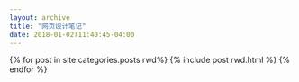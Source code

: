 ```yaml
---
layout: archive
title: "网页设计笔记"
date: 2018-01-02T11:40:45-04:00
---
```


<div class="tiles">
{% for post in site.categories.posts rwd%}
	{% include post rwd.html %}
{% endfor %}
</div><!-- /.tiles -->
